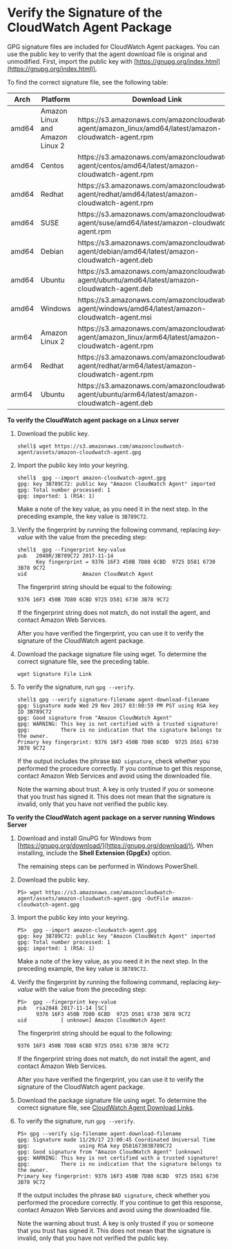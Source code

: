 # Verify the Signature of the CloudWatch Agent Package<a name="verify-CloudWatch-Agent-Package-Signature"></a>

GPG signature files are included for CloudWatch Agent packages\. You can use the public key to verify that the agent download file is original and unmodified\. First, import the public key with [https://gnupg.org/index.html](https://gnupg.org/index.html)\.

To find the correct signature file, see the following table: 


| Arch | Platform | Download Link | Signature File Link | 
| --- | --- | --- | --- | 
|  amd64 |  Amazon Linux and Amazon Linux 2  |  https://s3\.amazonaws\.com/amazoncloudwatch\-agent/amazon\_linux/amd64/latest/amazon\-cloudwatch\-agent\.rpm  |  https://s3\.amazonaws\.com/amazoncloudwatch\-agent/amazon\_linux/amd64/latest/amazon\-cloudwatch\-agent\.rpm\.sig  | 
|  amd64 |  Centos  |  https://s3\.amazonaws\.com/amazoncloudwatch\-agent/centos/amd64/latest/amazon\-cloudwatch\-agent\.rpm  |  https://s3\.amazonaws\.com/amazoncloudwatch\-agent/centos/amd64/latest/amazon\-cloudwatch\-agent\.rpm\.sig  | 
|  amd64 |  Redhat  |  https://s3\.amazonaws\.com/amazoncloudwatch\-agent/redhat/amd64/latest/amazon\-cloudwatch\-agent\.rpm  |  https://s3\.amazonaws\.com/amazoncloudwatch\-agent/redhat/amd64/latest/amazon\-cloudwatch\-agent\.rpm\.sig  | 
|  amd64 |  SUSE  |  https://s3\.amazonaws\.com/amazoncloudwatch\-agent/suse/amd64/latest/amazon\-cloudwatch\-agent\.rpm  |  https://s3\.amazonaws\.com/amazoncloudwatch\-agent/suse/amd64/latest/amazon\-cloudwatch\-agent\.rpm\.sig  | 
|  amd64 |  Debian  |  https://s3\.amazonaws\.com/amazoncloudwatch\-agent/debian/amd64/latest/amazon\-cloudwatch\-agent\.deb  |  https://s3\.amazonaws\.com/amazoncloudwatch\-agent/debian/amd64/latest/amazon\-cloudwatch\-agent\.deb\.sig  | 
|  amd64 |  Ubuntu  |  https://s3\.amazonaws\.com/amazoncloudwatch\-agent/ubuntu/amd64/latest/amazon\-cloudwatch\-agent\.deb  |  https://s3\.amazonaws\.com/amazoncloudwatch\-agent/ubuntu/amd64/latest/amazon\-cloudwatch\-agent\.deb\.sig  | 
|  amd64 |  Windows  |  https://s3\.amazonaws\.com/amazoncloudwatch\-agent/windows/amd64/latest/amazon\-cloudwatch\-agent\.msi  |  https://s3\.amazonaws\.com/amazoncloudwatch\-agent/windows/amd64/latest/amazon\-cloudwatch\-agent\.msi\.sig  | 
|  arm64 |  Amazon Linux 2  |  https://s3\.amazonaws\.com/amazoncloudwatch\-agent/amazon\_linux/arm64/latest/amazon\-cloudwatch\-agent\.rpm  |  https://s3\.amazonaws\.com/amazoncloudwatch\-agent/amazon\_linux/arm64/latest/amazon\-cloudwatch\-agent\.rpm\.sig  | 
|  arm64 |  Redhat  |  https://s3\.amazonaws\.com/amazoncloudwatch\-agent/redhat/arm64/latest/amazon\-cloudwatch\-agent\.rpm  |  https://s3\.amazonaws\.com/amazoncloudwatch\-agent/redhat/arm64/latest/amazon\-cloudwatch\-agent\.rpm\.sig   | 
|  arm64 |  Ubuntu  |  https://s3\.amazonaws\.com/amazoncloudwatch\-agent/ubuntu/arm64/latest/amazon\-cloudwatch\-agent\.deb  |  https://s3\.amazonaws\.com/amazoncloudwatch\-agent/ubuntu/arm64/latest/amazon\-cloudwatch\-agent\.deb\.sig   | 

**To verify the CloudWatch agent package on a Linux server**

1. Download the public key\.

   ```
   shell$ wget https://s3.amazonaws.com/amazoncloudwatch-agent/assets/amazon-cloudwatch-agent.gpg
   ```

1. Import the public key into your keyring\.

   ```
   shell$  gpg --import amazon-cloudwatch-agent.gpg
   gpg: key 3B789C72: public key "Amazon CloudWatch Agent" imported
   gpg: Total number processed: 1
   gpg: imported: 1 (RSA: 1)
   ```

   Make a note of the key value, as you need it in the next step\. In the preceding example, the key value is `3B789C72`\.

1. Verify the fingerprint by running the following command, replacing *key\-value* with the value from the preceding step:

   ```
   shell$  gpg --fingerprint key-value
   pub   2048R/3B789C72 2017-11-14
         Key fingerprint = 9376 16F3 450B 7D80 6CBD  9725 D581 6730 3B78 9C72
   uid                  Amazon CloudWatch Agent
   ```

   The fingerprint string should be equal to the following:

   `9376 16F3 450B 7D80 6CBD 9725 D581 6730 3B78 9C72`

   If the fingerprint string does not match, do not install the agent, and contact Amazon Web Services\.

   After you have verified the fingerprint, you can use it to verify the signature of the CloudWatch agent package\.

1. Download the package signature file using wget\. To determine the correct signature file, see the preceding table\.

   ```
   wget Signature File Link
   ```

1. To verify the signature, run `gpg --verify`\.

   ```
   shell$ gpg --verify signature-filename agent-download-filename
   gpg: Signature made Wed 29 Nov 2017 03:00:59 PM PST using RSA key ID 3B789C72
   gpg: Good signature from "Amazon CloudWatch Agent"
   gpg: WARNING: This key is not certified with a trusted signature!
   gpg:          There is no indication that the signature belongs to the owner.
   Primary key fingerprint: 9376 16F3 450B 7D80 6CBD  9725 D581 6730 3B78 9C72
   ```

   If the output includes the phrase `BAD signature`, check whether you performed the procedure correctly\. If you continue to get this response, contact Amazon Web Services and avoid using the downloaded file\.

   Note the warning about trust\. A key is only trusted if you or someone that you trust has signed it\. This does not mean that the signature is invalid, only that you have not verified the public key\.

**To verify the CloudWatch agent package on a server running Windows Server**

1. Download and install GnuPG for Windows from [https://gnupg.org/download/](https://gnupg.org/download/)\. When installing, include the **Shell Extension \(GpgEx\)** option\.

   The remaining steps can be performed in Windows PowerShell\.

1. Download the public key\.

   ```
   PS> wget https://s3.amazonaws.com/amazoncloudwatch-agent/assets/amazon-cloudwatch-agent.gpg -OutFile amazon-cloudwatch-agent.gpg
   ```

1. Import the public key into your keyring\.

   ```
   PS>  gpg --import amazon-cloudwatch-agent.gpg
   gpg: key 3B789C72: public key "Amazon CloudWatch Agent" imported
   gpg: Total number processed: 1
   gpg: imported: 1 (RSA: 1)
   ```

   Make a note of the key value, as you need it in the next step\. In the preceding example, the key value is `3B789C72`\.

1. Verify the fingerprint by running the following command, replacing *key\-value* with the value from the preceding step:

   ```
   PS>  gpg --fingerprint key-value
   pub   rsa2048 2017-11-14 [SC]
         9376 16F3 450B 7D80 6CBD  9725 D581 6730 3B78 9C72
   uid           [ unknown] Amazon CloudWatch Agent
   ```

   The fingerprint string should be equal to the following:

   `9376 16F3 450B 7D80 6CBD 9725 D581 6730 3B78 9C72`

   If the fingerprint string does not match, do not install the agent, and contact Amazon Web Services\.

   After you have verified the fingerprint, you can use it to verify the signature of the CloudWatch agent package\.

1. Download the package signature file using wget\. To determine the correct signature file, see [CloudWatch Agent Download Links](install-CloudWatch-Agent-on-onprem.md#agent-download-link-table)\.

1. To verify the signature, run `gpg --verify`\.

   ```
   PS> gpg --verify sig-filename agent-download-filename
   gpg: Signature made 11/29/17 23:00:45 Coordinated Universal Time
   gpg:                using RSA key D58167303B789C72
   gpg: Good signature from "Amazon CloudWatch Agent" [unknown]
   gpg: WARNING: This key is not certified with a trusted signature!
   gpg:          There is no indication that the signature belongs to the owner.
   Primary key fingerprint: 9376 16F3 450B 7D80 6CBD  9725 D581 6730 3B78 9C72
   ```

   If the output includes the phrase `BAD signature`, check whether you performed the procedure correctly\. If you continue to get this response, contact Amazon Web Services and avoid using the downloaded file\.

   Note the warning about trust\. A key is only trusted if you or someone that you trust has signed it\. This does not mean that the signature is invalid, only that you have not verified the public key\.